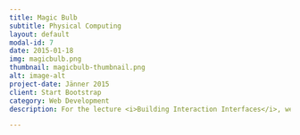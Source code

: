 ```yaml
---
title: Magic Bulb
subtitle: Physical Computing
layout: default
modal-id: 7
date: 2015-01-18
img: magicbulb.png
thumbnail: magicbulb-thumbnail.png
alt: image-alt
project-date: Jänner 2015
client: Start Bootstrap
category: Web Development
description: For the lecture <i>Building Interaction Interfaces</i>, we decided to make a smart lamp. The Lamp is connected with a Raspberry Pi and can be controlled via an Android or iOS application. The data is transmitted via Googles Firebase. The lamp can be switched with an integrated relay, additionally, the color of the lamp can be changed by a colored disk and a servomotor. 

---
```

